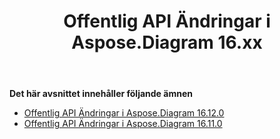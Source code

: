 ﻿---
title: Offentlig API Ändringar i Aspose.Diagram 16.xx
type: docs
weight: 20
url: /sv/java/public-api-changes-in-aspose-diagram-16-x-x/
---
**Det här avsnittet innehåller följande ämnen**
- [Offentlig API Ändringar i Aspose.Diagram 16.12.0](/diagram/sv/java/public-api-changes-in-aspose-diagram-16-12-0/)
- [Offentlig API Ändringar i Aspose.Diagram 16.11.0](/diagram/sv/java/public-api-changes-in-aspose-diagram-16-11-0/)
